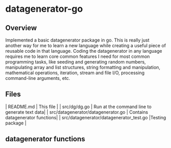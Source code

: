 # datagenerator-go

## Overview

Implemented a basic datagenerator package in go.
This is really just another way for me to learn a new language while creating a useful piece of reusable code in that language.  Coding the datagenerator in any language requires me to learn core common features I need for most common programming tasks, like seeding and generating random numbers, manipulating array and list structures, string formatting and manipulation, mathematical operations, iteration, stream and file I/O, processing command-line arguments, etc.

## Files

| README.md | This file |
| src/dg/dg.go | Run at the command line to generate text data|
| src/datagenerator/datagenerator.go | Contains datagenerator functions|
| src/datagenerator/datagenerator_test.go |Testing package |

## datagenerator functions
